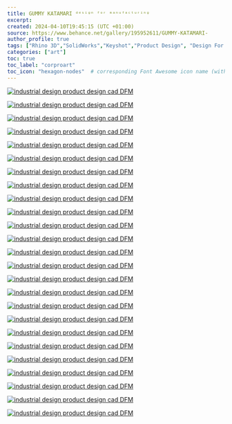 ```yaml
---
title: GUMMY KATAMARI ᵈᵉˢⁱᵍⁿ ᶠᵒʳ ᵐᵃⁿᵘᶠᵃᶜᵗᵘʳⁱⁿᵍ
excerpt: 
created: 2024-04-10T19:45:15 (UTC +01:00)
source: https://www.behance.net/gallery/195952611/GUMMY-KATAMARI-
author_profile: true
tags: ["Rhino 3D","SolidWorks","Keyshot","Product Design", "Design For Manufacture"]
categories: ["art"]
toc: true
toc_label: "corproart"
toc_icon: "hexagon-nodes"  # corresponding Font Awesome icon name (without fa prefix)
---
```


[![industrial design  product design  cad DFM](https://mir-s3-cdn-cf.behance.net/project_modules/1400/6c1946195952611.6616fda14536f.png)](https://www.behance.net/gallery/195952611/GUMMY-KATAMARI-/modules/1109349347)

[![industrial design  product design  cad DFM](https://mir-s3-cdn-cf.behance.net/project_modules/1400/32f2c3195952611.6616fda1470c6.png)](https://www.behance.net/gallery/195952611/GUMMY-KATAMARI-/modules/1109349361)

[![industrial design  product design  cad DFM](https://mir-s3-cdn-cf.behance.net/project_modules/1400/605361195952611.6616fda1465f4.png)](https://www.behance.net/gallery/195952611/GUMMY-KATAMARI-/modules/1109349353)

[![industrial design  product design  cad DFM](https://mir-s3-cdn-cf.behance.net/project_modules/1400/e48bd3195952611.6616fda148ef5.png)](https://www.behance.net/gallery/195952611/GUMMY-KATAMARI-/modules/1109349375)

[![industrial design  product design  cad DFM](https://mir-s3-cdn-cf.behance.net/project_modules/1400/aae20f195952611.6616fda1446ab.png)](https://www.behance.net/gallery/195952611/GUMMY-KATAMARI-/modules/1109349343)

[![industrial design  product design  cad DFM](https://mir-s3-cdn-cf.behance.net/project_modules/1400/113be9195952611.6616fda143db7.png)](https://www.behance.net/gallery/195952611/GUMMY-KATAMARI-/modules/1109349339)

[![industrial design  product design  cad DFM](https://mir-s3-cdn-cf.behance.net/project_modules/1400/bb589e195952611.6616fda14ad20.png)](https://www.behance.net/gallery/195952611/GUMMY-KATAMARI-/modules/1109349385)

[![industrial design  product design  cad DFM](https://mir-s3-cdn-cf.behance.net/project_modules/1400/3a6fc7195952611.6616fda1487c0.png)](https://www.behance.net/gallery/195952611/GUMMY-KATAMARI-/modules/1109349373)

[![industrial design  product design  cad DFM](https://mir-s3-cdn-cf.behance.net/project_modules/1400/58bc1e195952611.6616fda142a3e.png)](https://www.behance.net/gallery/195952611/GUMMY-KATAMARI-/modules/1109349331)

[![industrial design  product design  cad DFM](https://mir-s3-cdn-cf.behance.net/project_modules/1400/5f29fc195952611.6616fda149340.png)](https://www.behance.net/gallery/195952611/GUMMY-KATAMARI-/modules/1109349377)

[![industrial design  product design  cad DFM](https://mir-s3-cdn-cf.behance.net/project_modules/1400/2fb572195952611.6616fda1430cd.png)](https://www.behance.net/gallery/195952611/GUMMY-KATAMARI-/modules/1109349333)

[![industrial design  product design  cad DFM](https://mir-s3-cdn-cf.behance.net/project_modules/1400/e5f24e195952611.6616fda14344a.png)](https://www.behance.net/gallery/195952611/GUMMY-KATAMARI-/modules/1109349335)

[![industrial design  product design  cad DFM](https://mir-s3-cdn-cf.behance.net/project_modules/1400/51f959195952611.6616fda14a636.png)](https://www.behance.net/gallery/195952611/GUMMY-KATAMARI-/modules/1109349383)

[![industrial design  product design  cad DFM](https://mir-s3-cdn-cf.behance.net/project_modules/1400/d78b40195952611.6616fda14b1ca.png)](https://www.behance.net/gallery/195952611/GUMMY-KATAMARI-/modules/1109349387)

[![industrial design  product design  cad DFM](https://mir-s3-cdn-cf.behance.net/project_modules/1400/3c8e48195952611.6616fda1458c6.png)](https://www.behance.net/gallery/195952611/GUMMY-KATAMARI-/modules/1109349349)

[![industrial design  product design  cad DFM](https://mir-s3-cdn-cf.behance.net/project_modules/1400/73f38e195952611.6616fda144cca.png)](https://www.behance.net/gallery/195952611/GUMMY-KATAMARI-/modules/1109349345)

[![industrial design  product design  cad DFM](https://mir-s3-cdn-cf.behance.net/project_modules/1400/4ab0e9195952611.6616fda145ff9.png)](https://www.behance.net/gallery/195952611/GUMMY-KATAMARI-/modules/1109349351)

[![industrial design  product design  cad DFM](https://mir-s3-cdn-cf.behance.net/project_modules/1400/b99271195952611.6616fda148389.png)](https://www.behance.net/gallery/195952611/GUMMY-KATAMARI-/modules/1109349371)

[![industrial design  product design  cad DFM](https://mir-s3-cdn-cf.behance.net/project_modules/1400/78ec42195952611.6616fda149a4f.png)](https://www.behance.net/gallery/195952611/GUMMY-KATAMARI-/modules/1109349379)

[![industrial design  product design  cad DFM](https://mir-s3-cdn-cf.behance.net/project_modules/1400/039ea8195952611.6616fda149eca.png)](https://www.behance.net/gallery/195952611/GUMMY-KATAMARI-/modules/1109349381)

[![industrial design  product design  cad DFM](https://mir-s3-cdn-cf.behance.net/project_modules/1400/3af833195952611.6616fda147c3d.png)](https://www.behance.net/gallery/195952611/GUMMY-KATAMARI-/modules/1109349369)

[![industrial design  product design  cad DFM](https://mir-s3-cdn-cf.behance.net/project_modules/1400/3a7bd4195952611.6616fda1443a5.png)](https://www.behance.net/gallery/195952611/GUMMY-KATAMARI-/modules/1109349341)

[![industrial design  product design  cad DFM](https://mir-s3-cdn-cf.behance.net/project_modules/1400/c943a5195952611.6616fda146cf2.png)](https://www.behance.net/gallery/195952611/GUMMY-KATAMARI-/modules/1109349357)

[![industrial design  product design  cad DFM](https://mir-s3-cdn-cf.behance.net/project_modules/1400/b78276195952611.6616fda143a89.png)](https://www.behance.net/gallery/195952611/GUMMY-KATAMARI-/modules/1109349337)

[![industrial design  product design  cad DFM](https://mir-s3-cdn-cf.behance.net/project_modules/1400/b4964a195952611.6616fda1477fc.png)](https://www.behance.net/gallery/195952611/GUMMY-KATAMARI-/modules/1109349365)